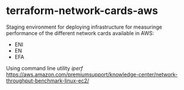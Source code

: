 # terraform-network-cards-aws
Staging environment for deploying infrastructure for measuringe performance of the different network cards available in AWS:

* ENI
* EN
* EFA

Using command line utility *iperf*
https://aws.amazon.com/premiumsupport/knowledge-center/network-throughput-benchmark-linux-ec2/
